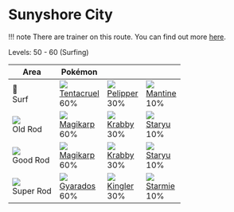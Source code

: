 # Sunyshore City

!!! note
    There are trainer on this route. You can find out more [here](../../trainer_changes/sunyshore_city/).

Levels: 50 - 60 (Surfing)

Area                         | Pokémon                           | &nbsp;                            | &nbsp;
---                          | ---                               | ---                               | ---
🌊<br> Surf                   | ![][073]<br> [Tentacruel]<br> 60%| ![][279]<br> [Pelipper]<br> 30%  | ![][226]<br> [Mantine]<br> 10%
![][old-rod]<br> Old Rod     | ![][129]<br> [Magikarp]<br> 60%  | ![][098]<br> [Krabby]<br> 30%    | ![][120]<br> [Staryu]<br> 10%
![][good-rod]<br> Good Rod   | ![][129]<br> [Magikarp]<br> 60%  | ![][098]<br> [Krabby]<br> 30%    | ![][120]<br> [Staryu]<br> 10%
![][super-rod]<br> Super Rod | ![][130]<br> [Gyarados]<br> 60%  | ![][099]<br> [Kingler]<br> 30%   | ![][121]<br> [Starmie]<br> 10%


[Tentacruel]: ../../pokemon_changes/073/
[Krabby]: ../../pokemon_changes/098/
[Kingler]: ../../pokemon_changes/099/
[Staryu]: ../../pokemon_changes/120/
[Starmie]: ../../pokemon_changes/121/
[Magikarp]: ../../pokemon_changes/129/
[Gyarados]: ../../pokemon_changes/130/
[Mantine]: ../../pokemon_changes/226/
[Pelipper]: ../../pokemon_changes/279/
[good-rod]: ../img/items/good-rod.png
[old-rod]: ../img/items/old-rod.png
[super-rod]: ../img/items/super-rod.png
[073]: ../img/pokemon/073.png
[098]: ../img/pokemon/098.png
[099]: ../img/pokemon/099.png
[120]: ../img/pokemon/120.png
[121]: ../img/pokemon/121.png
[129]: ../img/pokemon/129.png
[130]: ../img/pokemon/130.png
[226]: ../img/pokemon/226.png
[279]: ../img/pokemon/279.png
